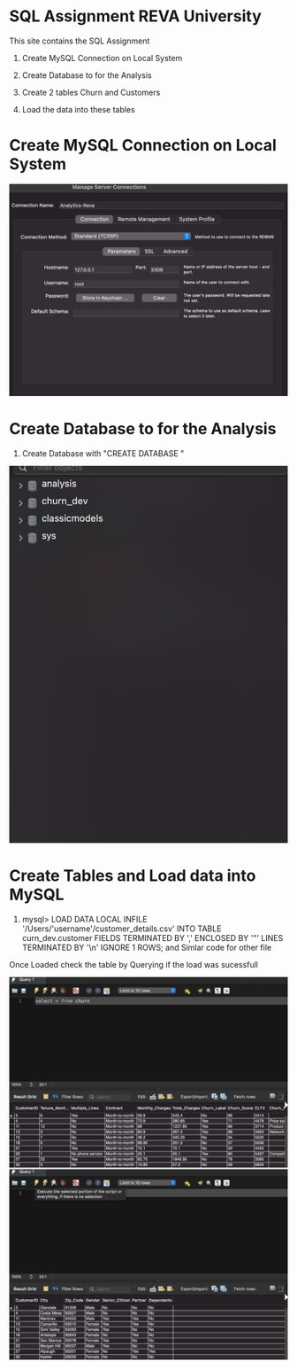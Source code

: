 # SQL Assignment REVA University 

This site contains the SQL Assignment 

1. Create MySQL Connection on Local System

2. Create Database to for the Analysis 

3. Create 2 tables Churn and Customers

4. Load the data into these tables


# Create MySQL Connection on Local System

![](images/MySql-Parameters-Local-only.png)



# Create Database to for the Analysis 

1. Create Database with "CREATE DATABASE <DATABSE BASE NAME>" 


![](images/DB.png)

# Create Tables and Load data into MySQL 

1. mysql> LOAD DATA LOCAL INFILE '/Users/'username'/customer_details.csv'  INTO TABLE curn_dev.customer  FIELDS TERMINATED BY ','  ENCLOSED BY '"' LINES TERMINATED BY '\n' IGNORE 1 ROWS; and Simlar code for other file 

Once Loaded check the table by Querying if the load was sucessfull 
  
  
![](images/Query.png)
![](images/Query2.png)





